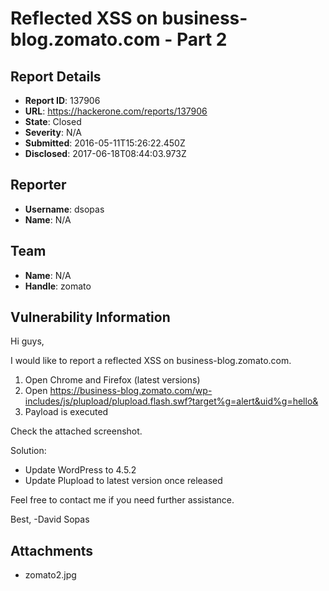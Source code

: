 # Reflected XSS on business-blog.zomato.com - Part 2

## Report Details
- **Report ID**: 137906
- **URL**: https://hackerone.com/reports/137906
- **State**: Closed
- **Severity**: N/A
- **Submitted**: 2016-05-11T15:26:22.450Z
- **Disclosed**: 2017-06-18T08:44:03.973Z

## Reporter
- **Username**: dsopas
- **Name**: N/A

## Team
- **Name**: N/A
- **Handle**: zomato

## Vulnerability Information
Hi guys,

I would like to report a reflected XSS on business-blog.zomato.com.

1. Open Chrome and Firefox (latest versions)
2. Open https://business-blog.zomato.com/wp-includes/js/plupload/plupload.flash.swf?target%g=alert&uid%g=hello&
3. Payload is executed

Check the attached screenshot.

Solution:
- Update WordPress to 4.5.2
- Update Plupload to latest version once released

Feel free to contact me if you need further assistance.

Best,
-David Sopas

## Attachments
- zomato2.jpg
